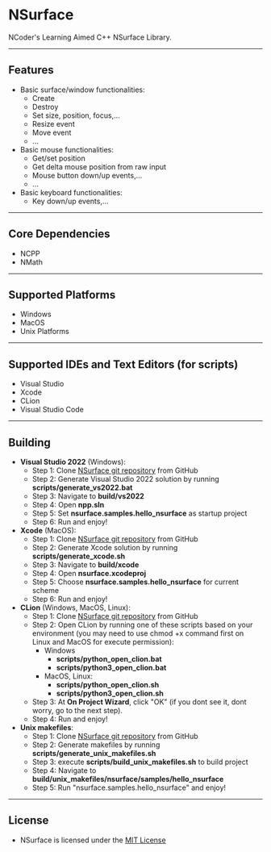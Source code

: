 # NSurface
NCoder's Learning Aimed C++ NSurface Library.

---

## Features
+ Basic surface/window functionalities:
  + Create
  + Destroy
  + Set size, position, focus,...
  + Resize event
  + Move event
  + ...
+ Basic mouse functionalities:
  + Get/set position
  + Get delta mouse position from raw input
  + Mouse button down/up events,...
  + ...
+ Basic keyboard functionalities:
  + Key down/up events,...

---

## Core Dependencies
+ NCPP
+ NMath

---

## Supported Platforms
  + Windows
  + MacOS
  + Unix Platforms

---

## Supported IDEs and Text Editors (for scripts)
  + Visual Studio
  + Xcode
  + CLion
  + Visual Studio Code

---

## Building
  + **Visual Studio 2022** (Windows):
    + Step 1: Clone [NSurface git repository](https://github.com/Abytek/NSurface) from GitHub
    + Step 2: Generate Visual Studio 2022 solution by running **scripts/generate_vs2022.bat**
    + Step 3: Navigate to **build/vs2022**
    + Step 4: Open **npp.sln**
    + Step 5: Set **nsurface.samples.hello_nsurface** as startup project
    + Step 6: Run and enjoy!
  + **Xcode** (MacOS):
    + Step 1: Clone [NSurface git repository](https://github.com/Abytek/NSurface) from GitHub
    + Step 2: Generate Xcode solution by running **scripts/generate_xcode.sh**
    + Step 3: Navigate to **build/xcode**
    + Step 4: Open **nsurface.xcodeproj**
    + Step 5: Choose **nsurface.samples.hello_nsurface** for current scheme
    + Step 6: Run and enjoy!
  + **CLion** (Windows, MacOS, Linux):
    + Step 1: Clone [NSurface git repository](https://github.com/Abytek/NSurface) from GitHub
    + Step 2: Open CLion by running one of these scripts based on your environment (you may need to use chmod +x command first on Linux and MacOS for execute permission):
      + Windows
        + **scripts/python_open_clion.bat**
        + **scripts/python3_open_clion.bat**
      + MacOS, Linux:
        + **scripts/python_open_clion.sh**
        + **scripts/python3_open_clion.sh** 
    + Step 3: At **On Project Wizard**, click "OK" (if you dont see it, dont worry, go to the next step).
    + Step 4: Run and enjoy!
  + **Unix makefiles**:
    + Step 1: Clone [NSurface git repository](https://github.com/Abytek/NSurface) from GitHub
    + Step 2: Generate makefiles by running **scripts/generate_unix_makefiles.sh**
    + Step 3: execute **scripts/build_unix_makefiles.sh** to build project
    + Step 4: Navigate to **build/unix_makefiles/nsurface/samples/hello_nsurface**
    + Step 5: Run "nsurface.samples.hello_nsurface" and enjoy!

---

## License
+ NSurface is licensed under the [MIT License](https://github.com/n-c0d3r/NSurface/blob/main/LICENSE)
